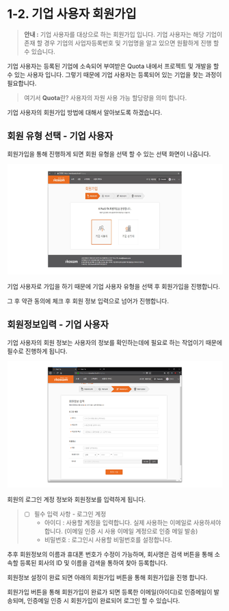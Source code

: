 # 1-2. 기업 사용자 회원가입

> **안내 :** 기업 사용자를 대상으로 하는 회원가입 입니다. 기업 사용자는 해당 기업이 존재 할 경우 기업의 사업자등록번호 및 기업명을 알고 있으면 원활하게 진행 할 수 있습니다.

기업 사용자는 등록된 기업에 소속되어 부여받은 Quota 내에서 프로젝트 및 개발을 할 수 있는 사용자 입니다. 그렇기 때문에 기업 사용자는 등록되어 있는 기업을 찾는 과정이 필요합니다.

> 여기서 **Quota**란? 사용자의 자원 사용 가능 할당량을 의미 합니다.

기업 사용자의 회원가입 방법에 대해서 알아보도록 하겠습니다.

## **회원 유형 선택 - 기업 사용자**

회원가입을 통해 진행하게 되면 회원 유형을 선택 할 수 있는 선택 화면이 나옵니다.

![](.gitbook/assets/image%20%287%29.png)

기업 사용자로 가입을 하기 때문에 기업 사용자 유형을 선택 후 회원가입을 진행합니다.

그 후 약관 동의에 체크 후 회원 정보 입력으로 넘어가 진행합니다.

## **회원정보입력 - 기업 사용자**

기업 사용자의 회원 정보는 사용자의 정보를 확인하는데에 필요로 하는 작업이기 때문에 필수로 진행하게 됩니다.

![](.gitbook/assets/image%20%2821%29.png)

회원의 로그인 계정 정보와 회원정보를 입력하게 됩니다.

> * [ ] 필수 입력 사항 - 로그인 계정
>   * 아이디 : 사용할 계정을 입력합니다. 실제 사용하는 이메일로 사용하셔야 합니다. \(이메일 인증 시 사용 이메일 계정으로 인증 메일 발송\)
>   * 비밀번호 : 로그인시 사용할 비밀번호를 설정합니다.

추후 회원정보의 이름과 휴대폰 번호가 수정이 가능하며, 회사명은 검색 버튼을 통해 소속할 등록된 회사의 ID 및 이름을 검색을 통하여 찾아 등록합니다.

회원정보 설정이 완료 되면 아래의 회원가입 버튼을 통해 회원가입을 진행 합니다.

회원가입 버튼을 통해 회원가입이 완료가 되면 등록한 이메일\(아이디\)로 인증메일이 발송되며, 인증메일 인증 시 회원가입이 완료되어 로그인 할 수 있습니다.


